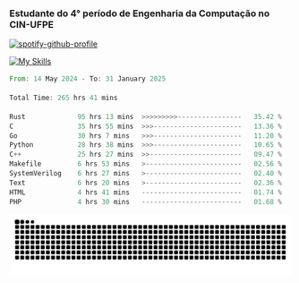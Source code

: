 
### Estudante do 4° período de Engenharia da Computação no CIN-UFPE

[![spotify-github-profile](https://spotify-github-profile.kittinanx.com/api/view?uid=21nggge2ld354asa4l3xoze2q&cover_image=true&theme=novatorem&show_offline=false&background_color=000000&interchange=true&bar_color=53b14f&bar_color_cover=true)](https://github.com/kittinan/spotify-github-profile)


[![My Skills](https://skillicons.dev/icons?i=c,cpp,rust,py,java,neovim&theme=dark)](https://skillicons.dev)

<!--START_SECTION:waka-->

```rust
From: 14 May 2024 - To: 31 January 2025

Total Time: 265 hrs 41 mins

Rust             95 hrs 13 mins  >>>>>>>>>----------------   35.42 %
C                35 hrs 55 mins  >>>----------------------   13.36 %
Go               30 hrs 7 mins   >>>----------------------   11.20 %
Python           28 hrs 38 mins  >>>----------------------   10.65 %
C++              25 hrs 27 mins  >>-----------------------   09.47 %
Makefile         6 hrs 53 mins   >------------------------   02.56 %
SystemVerilog    6 hrs 27 mins   >------------------------   02.40 %
Text             6 hrs 20 mins   >------------------------   02.36 %
HTML             4 hrs 41 mins   -------------------------   01.74 %
PHP              4 hrs 30 mins   -------------------------   01.68 %
```

<!--END_SECTION:waka-->

<picture>
  <source media="(prefers-color-scheme: dark)" srcset="https://github.com/Zed201/Zed201/blob/output/github-contribution-grid-snake-dark.svg" />
  <img alt="github-snake" src="https://github.com/Zed201/Zed201/blob/output/github-contribution-grid-snake-dark.svg" />
</picture>
